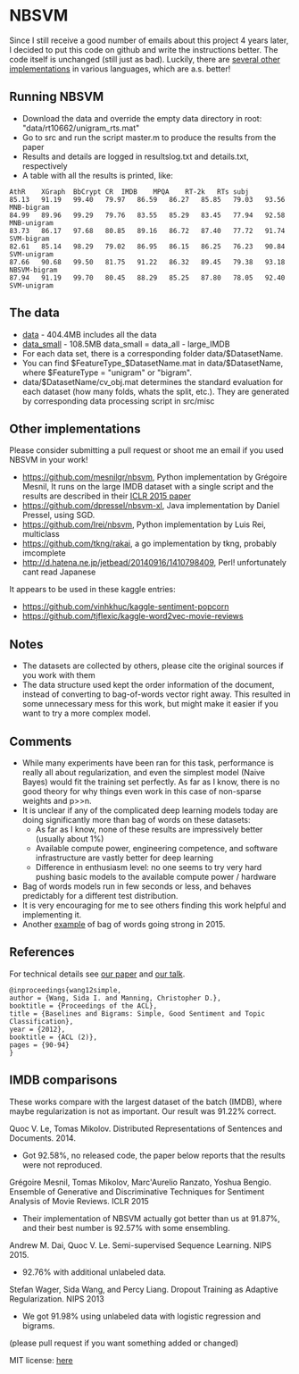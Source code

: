 # NBSVM
Since I still receive a good number of emails about this project 4 years later,
I decided to put this code on github and write the
instructions better. The code itself is unchanged (still just as bad).
Luckily, there are [several other implementations](#other-implementations) in various languages,
which are a.s. better!

## Running NBSVM
- Download the data and override the empty data directory in root: "data/rt10662/unigram_rts.mat"
- Go to src and run the script master.m to produce the results from the paper
- Results and details are logged in resultslog.txt and details.txt, respectively
- A table with all the results is printed, like:


```
AthR	XGraph	BbCrypt	CR	IMDB	MPQA	RT-2k	RTs	subj	
85.13	91.19	99.40	79.97	86.59	86.27	85.85	79.03	93.56	MNB-bigram
84.99	89.96	99.29	79.76	83.55	85.29	83.45	77.94	92.58	MNB-unigram
83.73	86.17	97.68	80.85	89.16	86.72	87.40	77.72	91.74	SVM-bigram
82.61	85.14	98.29	79.02	86.95	86.15	86.25	76.23	90.84	SVM-unigram
87.66	90.68	99.50	81.75	91.22	86.32	89.45	79.38	93.18	NBSVM-bigram
87.94	91.19	99.70	80.45	88.29	85.25	87.80	78.05	92.40	SVM-unigram
```

## The data
- [data](http://www.stanford.edu/~sidaw/projects/data_NB_ACL12.zip) - 404.4MB includes all the data
- [data_small](http://www.stanford.edu/~sidaw/projects/datasmall_NB_ACL12.zip) - 108.5MB
  data_small = data_all - large_IMDB
- For each data set, there is a corresponding folder data/$DatasetName.
- You can find $FeatureType_$DatasetName.mat in data/$DatasetName, where
$FeatureType = "unigram" or "bigram".
- data/$DatasetName/cv_obj.mat determines the standard evaluation for each dataset (how many
  folds, whats the split, etc.). They are generated by corresponding
  data processing script in src/misc

## Other implementations

Please consider submitting a pull request or shoot me an email if you used NBSVM in your work!

- https://github.com/mesnilgr/nbsvm, Python implementation by Grégoire Mesnil, It runs on the large IMDB dataset with a single script and the results are described in their [ICLR 2015 paper](http://arxiv.org/abs/1412.5335)
- https://github.com/dpressel/nbsvm-xl, Java implementation by Daniel Pressel, using SGD.
- https://github.com/lrei/nbsvm, Python implementation by Luis Rei, multiclass
- https://github.com/tkng/rakai, a go implementation by tkng, probably imcomplete
- http://d.hatena.ne.jp/jetbead/20140916/1410798409, Perl! unfortunately cant read Japanese

It appears to be used in these kaggle entries:

- https://github.com/vinhkhuc/kaggle-sentiment-popcorn
- https://github.com/tjflexic/kaggle-word2vec-movie-reviews

## Notes
- The datasets are collected by others, please cite the original sources if you work with them
- The data structure used kept the order information of the document, instead of
converting to bag-of-words vector right away. This resulted in some
unnecessary mess for this work, but might make it easier if you want
to try a more complex model.


## Comments
- While many experiments have been ran for this task, performance is
  really all about regularization, and even the simplest model (Naive
  Bayes) would fit the training set perfectly. As far as I know, there is no good
  theory for why things even work in this case of non-sparse weights
  and p>>n.
- It is unclear if any of the complicated deep learning models
  today are doing significantly more than bag of words on these datasets:
  - As far as I know, none of these results are impressively better (usually about 1%)
  - Available compute power, engineering competence, and software infrastructure are vastly better for deep learning
  - Difference in enthusiasm level: no one seems to try very hard pushing basic models to the available compute power / hardware 
- Bag of words models run in few seconds or less, and
  behaves predictably for a different test distribution.
- It is very encouraging for me to see others finding this work helpful and implementing it. 
- Another [example](http://arxiv.org/abs/1512.02167) of bag of words going strong in 2015.


## References


For technical details see [our paper](wang12simple.pdf) and
[our talk](wang12simple_slides.pdf).

```
@inproceedings{wang12simple, 
author = {Wang, Sida I. and Manning, Christopher D.}, 
booktitle = {Proceedings of the ACL}, 
title = {Baselines and Bigrams: Simple, Good Sentiment and Topic Classification}, 
year = {2012}, 
booktitle = {ACL (2)}, 
pages = {90-94} 
} 
```

## IMDB comparisons

These works compare with the largest dataset of the batch (IMDB), where maybe regularization is not as important. Our result was 91.22% correct.

Quoc V. Le, Tomas Mikolov. Distributed Representations of Sentences and Documents. 2014.
- Got 92.58%, no released code, the paper below reports that the results were not reproduced.

Grégoire Mesnil, Tomas Mikolov, Marc'Aurelio Ranzato, Yoshua Bengio. Ensemble of Generative and Discriminative Techniques for Sentiment Analysis of Movie Reviews. ICLR 2015
- Their implementation of NBSVM actually got better than us at 91.87%, and their best number is 92.57% with some ensembling.

Andrew M. Dai, Quoc V. Le. Semi-supervised Sequence Learning. NIPS 2015.
- 92.76% with additional unlabeled data.

Stefan Wager, Sida Wang, and Percy Liang. Dropout Training as Adaptive Regularization. NIPS 2013
-  We got 91.98% using unlabeled data with logistic regression and bigrams.

(please pull request if you want something added or changed)

MIT license: [here](LICENSE.MD)



